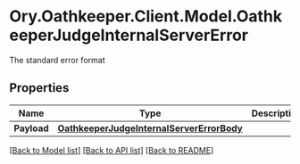 # Ory.Oathkeeper.Client.Model.OathkeeperJudgeInternalServerError
The standard error format
## Properties

Name | Type | Description | Notes
------------ | ------------- | ------------- | -------------
**Payload** | [**OathkeeperJudgeInternalServerErrorBody**](OathkeeperJudgeInternalServerErrorBody.md) |  | [optional] 

[[Back to Model list]](../README.md#documentation-for-models) [[Back to API list]](../README.md#documentation-for-api-endpoints) [[Back to README]](../README.md)

